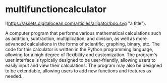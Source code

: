 # multifunctioncalculator
!(https://assets.digitalocean.com/articles/alligator/boo.svg "a title"). <br>

A computer program that performs various mathematical calculations such as addition, subtraction, multiplication, and division, as well as more advanced calculations in the forms of scientific, graphing, binary, etc. The code for this calculator is written in the Python programming language, allowing for a high degree of flexibility and customization. The program's user interface is typically designed to be user-friendly, allowing users to easily input and view their calculations. The program may also be designed to be extendable, allowing users to add new functions and features as needed.
